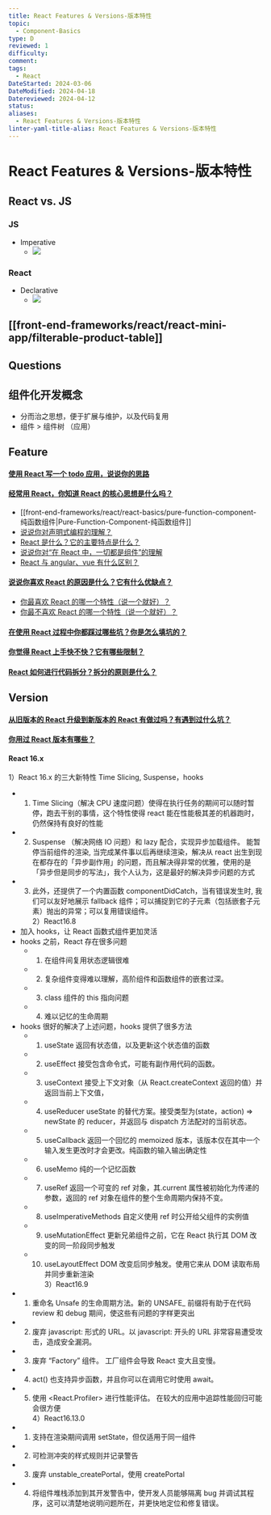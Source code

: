 ```yaml
---
title: React Features & Versions-版本特性
topic:
  - Component-Basics
type: D
reviewed: 1
difficulty: 
comment: 
tags:
  - React
DateStarted: 2024-03-06
DateModified: 2024-04-18
Datereviewed: 2024-04-12
status: 
aliases:
  - React Features & Versions-版本特性
linter-yaml-title-alias: React Features & Versions-版本特性
---
```


# React Features & Versions-版本特性
## React vs. JS

### JS

- Imperative
  - ![](https://cdn.jsdelivr.net/gh/jenniferwonder/bimg/full-stack/Paste-image-1701516791954image.png)

### React

- Declarative
  - ![](https://cdn.jsdelivr.net/gh/jenniferwonder/bimg/full-stack/Paste-image-1701516813982image.png)

## [[front-end-frameworks/react/react-mini-app/filterable-product-table]]

## Questions

## 组件化开发概念

- 分而治之思想，便于扩展与维护，以及代码复用
- 组件 > 组件树 （应用）

## Feature
#### [使用 React 写一个 todo 应用，说说你的思路](https://github.com/haizlin/fe-interview/issues/712)

#### [经常用 React，你知道 React 的核心思想是什么吗？](https://github.com/haizlin/fe-interview/issues/811)

- [[front-end-frameworks/react/react-basics/pure-function-component-纯函数组件|Pure-Function-Component-纯函数组件]]
- [说说你对声明式编程的理解？](https://github.com/haizlin/fe-interview/issues/615)
- [React 是什么？它的主要特点是什么？](https://github.com/haizlin/fe-interview/issues/612)
- [说说你对“在 React 中，一切都是组件”的理解](https://github.com/haizlin/fe-interview/issues/626)
- [React 与 angular、vue 有什么区别？](https://github.com/haizlin/fe-interview/issues/614)

#### [说说你喜欢 React 的原因是什么？它有什么优缺点？](https://github.com/haizlin/fe-interview/issues/622)

- [你最喜欢 React 的哪一个特性（说一个就好）？](https://github.com/haizlin/fe-interview/issues/873)
- [你最不喜欢 React 的哪一个特性（说一个就好）？](https://github.com/haizlin/fe-interview/issues/871)

#### [在使用 React 过程中你都踩过哪些坑？你是怎么填坑的？](https://github.com/haizlin/fe-interview/issues/623)

#### [你觉得 React 上手快不快？它有哪些限制？](https://github.com/haizlin/fe-interview/issues/616)

#### [React 如何进行代码拆分？拆分的原则是什么？](https://github.com/haizlin/fe-interview/issues/931)

## Version

#### [从旧版本的 React 升级到新版本的 React 有做过吗？有遇到过什么坑？](https://github.com/haizlin/fe-interview/issues/667)

#### [你用过 React 版本有哪些？](https://github.com/haizlin/fe-interview/issues/666)

#### React 16.x

1）React 16.x 的三大新特性 Time Slicing, Suspense，hooks

- 1. Time Slicing（解决 CPU 速度问题）使得在执行任务的期间可以随时暂停，跑去干别的事情，这个特性使得 react 能在性能极其差的机器跑时，仍然保持有良好的性能
- 2. Suspense （解决网络 IO 问题）和 lazy 配合，实现异步加载组件。 能暂停当前组件的渲染, 当完成某件事以后再继续渲染，解决从 react 出生到现在都存在的「异步副作用」的问题，而且解决得非常的优雅，使用的是「异步但是同步的写法」，我个人认为，这是最好的解决异步问题的方式
- 3. 此外，还提供了一个内置函数 componentDidCatch，当有错误发生时, 我们可以友好地展示 fallback 组件；可以捕捉到它的子元素（包括嵌套子元素）抛出的异常；可以复用错误组件。  
     2）React16.8
- 加入 hooks，让 React 函数式组件更加灵活
- hooks 之前，React 存在很多问题
  - 1. 在组件间复用状态逻辑很难
  - 2. 复杂组件变得难以理解，高阶组件和函数组件的嵌套过深。
  - 3. class 组件的 this 指向问题
  - 4. 难以记忆的生命周期
- hooks 很好的解决了上述问题，hooks 提供了很多方法
  - 1. useState 返回有状态值，以及更新这个状态值的函数
  - 2. useEffect 接受包含命令式，可能有副作用代码的函数。
  - 3. useContext 接受上下文对象（从 React.createContext 返回的值）并返回当前上下文值，
  - 4. useReducer useState 的替代方案。接受类型为(state，action) => newState 的 reducer，并返回与 dispatch 方法配对的当前状态。
  - 5. useCallback 返回一个回忆的 memoized 版本，该版本仅在其中一个输入发生更改时才会更改。纯函数的输入输出确定性
  - 6. useMemo 纯的一个记忆函数
  - 7. useRef 返回一个可变的 ref 对象，其.current 属性被初始化为传递的参数，返回的 ref 对象在组件的整个生命周期内保持不变。
  - 8. useImperativeMethods 自定义使用 ref 时公开给父组件的实例值
  - 9. useMutationEffect 更新兄弟组件之前，它在 React 执行其 DOM 改变的同一阶段同步触发
  - 10. useLayoutEffect DOM 改变后同步触发。使用它来从 DOM 读取布局并同步重新渲染  
        3）React16.9
- 1. 重命名 Unsafe 的生命周期方法。新的 UNSAFE\_ 前缀将有助于在代码 review 和 debug 期间，使这些有问题的字样更突出
- 2. 废弃 javascript: 形式的 URL。以 javascript: 开头的 URL 非常容易遭受攻击，造成安全漏洞。
- 3. 废弃 “Factory” 组件。 工厂组件会导致 React 变大且变慢。
- 4. act() 也支持异步函数，并且你可以在调用它时使用 await。
- 5. 使用 <React.Profiler> 进行性能评估。 在较大的应用中追踪性能回归可能会很方便  
     4）React16.13.0
- 1. 支持在渲染期间调用 setState，但仅适用于同一组件
- 2. 可检测冲突的样式规则并记录警告
- 3. 废弃 unstable_createPortal，使用 createPortal
- 4. 将组件堆栈添加到其开发警告中，使开发人员能够隔离 bug 并调试其程序，这可以清楚地说明问题所在，并更快地定位和修复错误。




